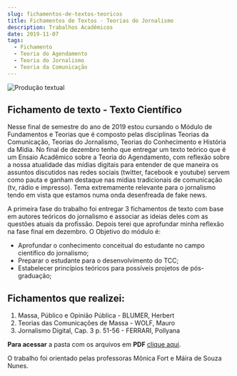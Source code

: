 ```yaml
---
slug: fichamentos-de-textos-teoricos
title: Fichamentos de Textos - Teorias do Jornalismo
description: Trabalhos Acadêmicos
date: 2019-11-07
tags:
  - Fichamento
  - Teoria do Agendamento
  - Teoria do Jornalismo
  - Teoria da Comunicação
---
```


![Produção textual](/images/upload/producao-textual.jpg "Produção textual")

## Fichamento de texto - Texto Científico

Nesse final de semestre do ano de 2019 estou cursando o Módulo de Fundamentos e Teorias que é composto pelas disciplinas Teorias da Comunicação, Teorias do Jornalismo, Teorias do Conhecimento e História da Mídia. No final de dezembro tenho que entregar um texto teórico que é um Ensaio Acadêmico sobre a Teoria do Agendamento, com reflexão sobre a nossa atualidade das mídias digitais para entender de que maneira os assuntos discutidos nas redes sociais (twitter, facebook e youtube) servem como pauta e ganham destaque nas mídias tradicionais de comunicação (tv, rádio e impresso). Tema extremamente relevante para o jornalismo tendo em vista que estamos numa onda desenfreada de fake news.

A primeira fase do trabalho foi entregar 3 fichamentos de texto com base em autores teóricos do jornalismo e associar as ideias deles com as questões atuais da profissão. Depois terei que aprofundar minha reflexão na fase final em dezembro. O Objetivo do módulo é:

- Aprofundar o conhecimento conceitual do estudante no campo científico do jornalismo;
- Preparar o estudante para o desenvolvimento do TCC;
- Estabelecer princípios teóricos para possíveis projetos de pós-graduação;

## Fichamentos que realizei:

1. Massa, Público e Opinião Pública - BLUMER, Herbert
2. Teorias das Comunicações de Massa - WOLF, Mauro
3. Jornalismo Digital, Cap. 3 p. 51-56 - FERRARI, Pollyana

**Para acessar** a pasta com os arquivos em **PDF** [clique aqui](https://drive.google.com/drive/u/1/folders/1rsB334yZPXFrM4V3_frkDxt_-HpmzldL).

O trabalho foi orientado pelas professoras Mônica Fort e Máira de Souza Nunes.
